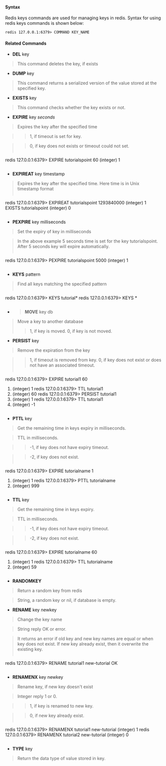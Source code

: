 #### Syntax
Redis keys commands are used for managing keys in redis. Syntax for using redis keys commands is shown below:
```
redis 127.0.0.1:6379> COMMAND KEY_NAME
```

#### Related Commands
* **DEL** key

> This command deletes the key, if exists

* **DUMP** key

> This command returns a serialized version of the value stored at the specified key.

* **EXISTS** key

> This command checks whether the key exists or not.

* **EXPIRE** key _seconds_

> Expires the key after the specified time

> > 1, if timeout is set for key.

> > 0, if key does not exists or timeout could not set.
> ```
redis 127.0.0.1:6379> EXPIRE tutorialspoint 60
(integer) 1
> ```

* **EXPIREAT** key timestamp

> Expires the key after the specified time. Here time is in Unix timestamp format
> ```
redis 127.0.0.1:6379> EXPIREAT tutorialspoint 1293840000
(integer) 1
EXISTS tutorialspoint
(integer) 0
> ```

* **PEXPIRE** key milliseconds

> Set the expiry of key in milliseconds

> In the above example 5 seconds time is set for the key tutorialspoint. After 5 seconds key will expire automatically.
> ```
redis 127.0.0.1:6379> PEXPIRE tutorialspoint 5000
(integer) 1
> ```

* **KEYS** pattern

> Find all keys matching the specified pattern
> ```
redis 127.0.0.1:6379> KEYS tutorial*
redis 127.0.0.1:6379> KEYS *
> ```

* > **MOVE** key db

> Move a key to another database
> > 1, if key is moved.
> > 0, if key is not moved.

* **PERSIST** key

> Remove the expiration from the key

> > 1, if timeout is removed from key.
> > 0, if key does not exist or does not have an associated timeout.
> ```
redis 127.0.0.1:6379> EXPIRE tutorial1 60
1) (integer) 1
redis 127.0.0.1:6379> TTL tutorial1
1) (integer) 60
redis 127.0.0.1:6379> PERSIST tutorial1
1) (integer) 1
redis 127.0.0.1:6379> TTL tutorial1
1) (integer) -1
> ```

* **PTTL** key

> Get the remaining time in keys expiry in milliseconds.

> TTL in milliseconds.

> > -1, if key does not have expiry timeout.

> > -2, if key does not exist.
> ```
redis 127.0.0.1:6379> EXPIRE tutorialname 1
1) (integer) 1
redis 127.0.0.1:6379> PTTL tutorialname
1) (integer) 999
> ```

* **TTL** key

> Get the remaining time in keys expiry.

> TTL in milliseconds.

> > -1, if key does not have expiry timeout.

> > -2, if key does not exist.
> ```
redis 127.0.0.1:6379> EXPIRE tutorialname 60
1) (integer) 1
redis 127.0.0.1:6379> TTL tutorialname
1) (integer) 59
> ```

* **RANDOMKEY**

> Return a random key from redis

> String, a random key or nil, if database is empty.

* **RENAME** key newkey

> Change the key name

> String reply OK or error.

> It returns an error if old key and new key names are equal or when key does not exist. If new key already exist, then it overwrite the existing key.
> ```
redis 127.0.0.1:6379> RENAME tutorial1 new-tutorial
OK
> ```

* **RENAMENX** key newkey

> Rename key, if new key doesn't exist

> Integer reply 1 or 0.

> > 1, if key is renamed to new key.

> > 0, if new key already exist.
> ```
redis 127.0.0.1:6379> RENAMENX tutorial1 new-tutorial
(integer) 1
redis 127.0.0.1:6379> RENAMENX tutorial2 new-tutorial
(integer) 0
> ```

* **TYPE** key

> Return the data type of value stored in key.
